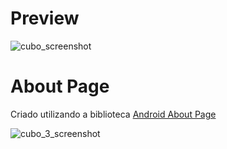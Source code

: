 # Preview
![cubo_screenshot](https://user-images.githubusercontent.com/84485466/234449969-1f3df600-3a2f-49ec-b008-cb7afd1bf40b.png)
# About Page
Criado utilizando a biblioteca [Android About Page](https://github.com/medyo/android-about-page#readme)

![cubo_3_screenshot](https://user-images.githubusercontent.com/84485466/234450772-c1d8a110-ec30-490d-8c1d-ac786cf9e7e9.png)
